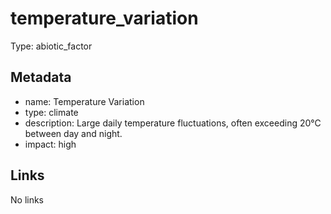 # temperature_variation

Type: abiotic_factor

## Metadata

- name: Temperature Variation
- type: climate
- description: Large daily temperature fluctuations, often exceeding 20°C between day and night.
- impact: high

## Links

No links
